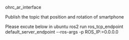 ohrc_ar_interface

Publish the topic that position and rotation of smartphone

Please excute below in ubuntu
ros2 run ros_tcp_endpoint default_server_endpoint --ros-args -p ROS_IP:=0.0.0.0
